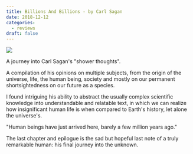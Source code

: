 ```yaml
---
title: Billions And Billions - by Carl Sagan
date: 2018-12-12
categories:
  - reviews
draft: false
---
```


![](https://i.gr-assets.com/images/S/compressed.photo.goodreads.com/books/1366573520l/61665.jpg)

A journey into Carl Sagan's "shower thoughts".

A compilation of his opinions on multiple subjects, from the origin of the universe, life, the human being, society and mostly on our permanent shortsightedness on our future as a species.

I found intriguing his ability to abstract the usually complex scientific knowledge into understandable and relatable text, in which we can realize how insignificant human life is when compared to Earth's history, let alone the universe's.

"Human beings have just arrived here, barely a few million years ago."

The last chapter and epilogue is the sad but hopeful last note of a truly remarkable human: his final journey into the unknown.
